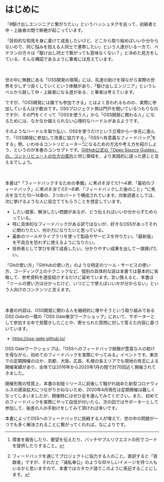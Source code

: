 # はじめに

「#駆け出しエンジニアと繋がりたい」というハッシュタグを巡って、初級者と中・上級者の間で断絶が起こっています。

「技術的な知見を身に着けて成長したいけど、どこから取り組めばいいか分からないので、同じ悩みを抱える人同士で連帯したい」という人達がいる一方で、ベテランの方々は「駆け出し同士で繋がっても意味なくない？」と冷めた見方をしている、そんな構図であるように筆者には見えています。

　

世の中に無数にある「OSS開発の現場」には、先達の助けを得ながら実際の世界を少しずつ良くしていくという体験があり、「駆け出しエンジニア」というレベルから脱して中・上級者になる道がある、と筆者は考えています。

ですが、「OSS開発には誰でも参加できる」とはよく言われるものの、実際に参加している人は少数派です。OSSプロジェクト側は門戸を開いているつもりなのですが、その門をくぐって「OSSを使う人」から「OSS開発に関わる人」になるためには、なかなか越えられない心理的なハードルがあるようです。

そのようなハードルを取り払い、OSSを使うだけという立場から一歩先に進んで、「OSS開発に参加して改善に協力する」「OSSへ有意義なフィードバック[^feedback]をする」側、いわゆるコントリビューター[^contributor]になるための方法や考え方を紹介しよう、というのが本書のコンセプトです。[GitHub公式の「Open Source Guides」の、コントリビュートの仕方の案内](https://opensource.guide/ja/how-to-contribute/)と同じ領域を、より実践的に語った感じと言えるでしょう。

[^feedback]: 障害を報告したり、要望を伝えたり、パッチやプルリクエストの形でコードを提供したりすること。
[^contributor]: フィードバックを通じてプロジェクトに協力する人のこと。直訳すると「貢献者」ですが、それだと「滅私奉公」のような仰々しいイメージを持つ人もいるかと思いますので、本書ではカタカナ語でこのように表記することにします。

　

本書は*「フィードバックするための準備」*に焦点を当てた1～4章、*「最初のフィードバック」*に焦点を当てた5～9章、*「フィードバックした後のこと」*に焦点を当てた10～14章の、3つのパートで構成されています。対象読者としては、次に挙げるような人に役立ててもらうことを想定しています。

* したい提案、解決したい問題があるが、どう伝えればいいか分からずためらっている。
* 特に具体的なフィードバックがある訳ではないが、好きなOSSがあってそれに関わりたい、何か力になりたいと思っている。
* 最新のツールやライブラリを使って製品やサービスを作りたい。「最新版」を不具合を恐れずに使えるようになりたい。
* 技術者として学びを得て成長したい。分かりやすい成果を出して一旗揚げたい。

「Gitの使い方」「GitHubの使い方」のような特定のツール・サービスの使い方、コーディング上のテクニックなど、個別の具体的な話は本書では基本的に省略して、参考資料を適宜紹介するだけに留めています。言い換えると、本書は「ツールの使い方は分かったけど、いつどこで使えばいいかが分からない」という人向けのコンテンツと言えます。

　

本書の内容は、OSS開発に関わる人を継続的に増やそうという取り組みである*OSS Gate*の一環の「OSS Gate東京ワークショップ」において、サポーターとして参加する中で見聞きしたことや、寄せられた質問に対して答えた内容に基づいています。

* https://oss-gate.github.io/

OSS Gateワークショップは、「OSSへのフィードバック経験が豊富な人の助けを得ながら、初めてのフィードバックを実際にやってみる」イベントです。東京での定期開催のほか、京都、大阪、広島、札幌の各エリアでも現地の有志による開催実績があり、全体では2016年から2020年1月の間で計70回近く開催されてきました。

開催形態の性質上、本書の初版リリースに前後して騒がれ始めた新型コロナウィルスの感染拡大につながりかねないため、2020年4月現在は定期開催は難しくなってしまいましたが、開催時にはぜひ足を運んでみてください。また、初めてのフィードバックを実際にやって自信が付いたら、次の回ではサポーターとして参加して、後進の人の手助けをしてみて頂ければ幸いです。

本書によってOSSへのフィードバックに挑戦する人が増えて、世の中の問題が一つでも多く解決されることに繋がってくれれば、なによりです。
